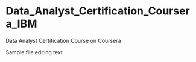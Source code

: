 # Data_Analyst_Certification_Coursera_IBM
Data Analyst Certification Course on Coursera

Sample file editing text
